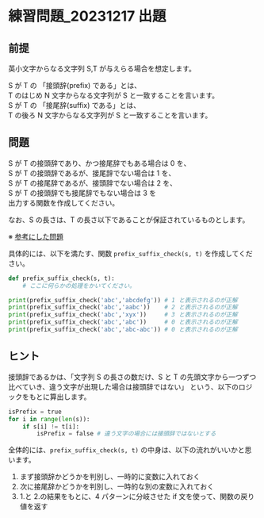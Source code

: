 # 練習問題\_20231217 出題

## 前提

英小文字からなる文字列 S,T が与えらる場合を想定します。

S が T の 「接頭辞(prefix) である」とは、  
T のはじめ N 文字からなる文字列が S と一致することを言います。  
S が T の 「接尾辞(suffix) である」とは、  
T の後ろ N 文字からなる文字列が S と一致することを言います。

## 問題

S が T の接頭辞であり、かつ接尾辞でもある場合は 0 を、  
S が T の接頭辞であるが、接尾辞でない場合は 1 を、  
S が T の接尾辞であるが、接頭辞でない場合は 2 を、  
S が T の接頭辞でも接尾辞でもない場合は 3 を  
出力する関数を作成してください。

なお、S の長さは、T の長さ以下であることが保証されているものとします。

※ [参考にした問題](https://atcoder.jp/contests/abc322/tasks/abc322_b)

具体的には、以下を満たす、関数 `prefix_suffix_check(s, t)` を作成してください。

```python
def prefix_suffix_check(s, t):
    # ここに何らかの処理をかいてください。

print(prefix_suffix_check('abc','abcdefg')) # 1 と表示されるのが正解
print(prefix_suffix_check('abc','aabc'))    # 2 と表示されるのが正解
print(prefix_suffix_check('abc','xyx'))     # 3 と表示されるのが正解
print(prefix_suffix_check('abc','abc'))     # 0 と表示されるのが正解
print(prefix_suffix_check('abc','abc-abc')) # 0 と表示されるのが正解
```

## ヒント

接頭辞であるかは、「文字列 S の長さの数だけ、S と T の先頭文字から一つずつ比べていき、違う文字が出現した場合は接頭辞ではない」
という、以下のロジックをもとに算出します。

```python
isPrefix = true
for i in range(len(s)):
    if s[i] != t[i]:
        isPrefix = false # 違う文字の場合には接頭辞ではないとする
```

全体的には、`prefix_suffix_check(s, t)` の中身は、以下の流れがいいかと思います。

1. まず接頭辞かどうかを判別し、一時的に変数に入れておく
2. 次に接尾辞かどうかを判別し、一時的な別の変数に入れておく
3. 1.と 2.の結果をもとに、4 パターンに分岐させた if 文を使って、関数の戻り値を返す
